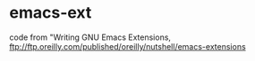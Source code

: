# emacs-ext
code from "Writing GNU Emacs Extensions, ftp://ftp.oreilly.com/published/oreilly/nutshell/emacs-extensions
